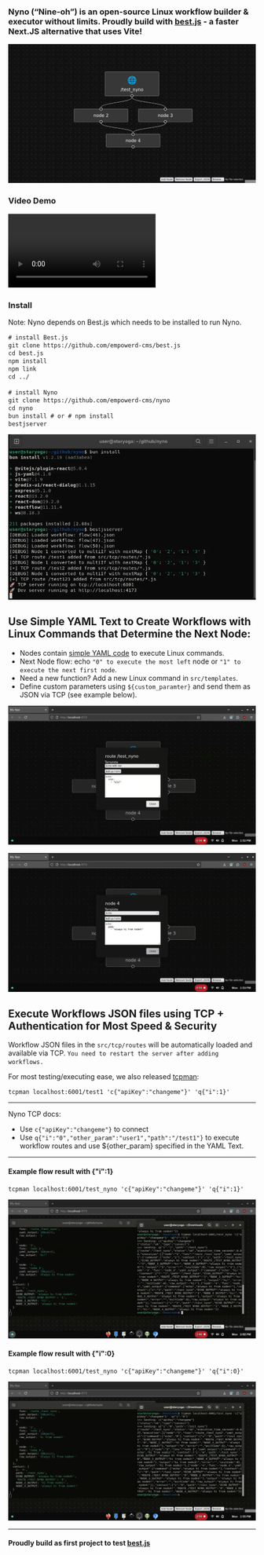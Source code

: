 ### Nyno (“Nine-oh”) is an open-source Linux workflow builder & executor without limits. Proudly build with [best.js](https://github.com/empowerd-cms/best.js) - a faster Next.JS alternative that uses Vite!

![Describe Image Here](/h/8d49d6961db4db78cec4ef61f897806f94dd34e2ff881d235f2886181f0233fc/screenshot-from-2025-10-13-13-50-39.webp)

### Video Demo
<video controls src="/h/e99f6d53ae7bbfba55e76fc69f940b61f6e9abf802e01c8e8334f6cf60b1c484/screencast-from-2025-10-13-14-49-10.mp4"></video>

### Install

Note: Nyno depends on Best.js which needs to be installed to run Nyno.

```
# install Best.js
git clone https://github.com/empowerd-cms/best.js
cd best.js
npm install
npm link
cd ../

# install Nyno
git clone https://github.com/empowerd-cms/nyno
cd nyno
bun install # or # npm install
bestjserver
```

![Describe Image Here](/h/a7e87aceeadc0133ca4ef143f52661acaf263717b813d9fd7a8a90eb8be9779e/screenshot-from-2025-10-13-13-49-19.webp)






## Use Simple YAML Text to Create Workflows with Linux Commands that Determine the Next Node:
- Nodes contain [simple YAML code](https://github.com/empowerd-cms/run-yaml-tool) to execute Linux commands. 
- Next Node flow: echo `"0" to execute the most left` node or `"1" to execute the next first node`.
- Need a new function? Add a new Linux command in `src/templates`.
- Define custom parameters using `${custom_paramter}` and send them as JSON via TCP (see example below).


![Describe Image Here](/h/c732dd6e28f3b3c0350c1de77bd438a172170541ec4a44d66fb7bf61ade89cde/screenshot-from-2025-10-13-14-02-28.webp)

![Describe Image Here](/h/a7a0046bdc8e7fccf6b9e0d0587c906333ea4f6e2795ef58add78b61c8f9b3dd/screenshot-from-2025-10-13-14-02-18.webp)

## Execute Workflows JSON files using TCP + Authentication for Most Speed & Security
Workflow JSON files in the `src/tcp/routes` will be automatically loaded and available via TCP. `You need to restart the server after adding workflows.`

For most testing/executing ease, we also released [tcpman](https://github.com/empowerd-cms/tcpman):
```
tcpman localhost:6001/test1 'c{"apiKey":"changeme"}' 'q{"i":1}'
```

--- 

Nyno TCP docs:
- Use `c{"apiKey":"changeme"}` to connect
- Use `q{"i":"0","other_param":"user1","path":"/test1"}` to execute workflow routes and use ${other_param} specified in the YAML Text.



---

#### Example flow result with {"i":1}
```
tcpman localhost:6001/test_nyno 'c{"apiKey":"changeme"}' 'q{"i":1}'
```
![Describe Image Here](/h/af41f2a6da5722183814b41815b6df613b4de79da642cca133cbe0138763a723/screenshot-from-2025-10-13-14-02-55.webp)


#### Example flow result with {"i":0}
```
tcpman localhost:6001/test_nyno 'c{"apiKey":"changeme"}' 'q{"i":0}'
```
![Describe Image Here](/h/87c2c66358bdeb2a7b471750d7a8c5971dec5ed3e62e370147490cd6ba06e866/screenshot-from-2025-10-13-14-03-40.webp)

---


#### Proudly build as first project to test [best.js](https://github.com/empowerd-cms/best.js) 
